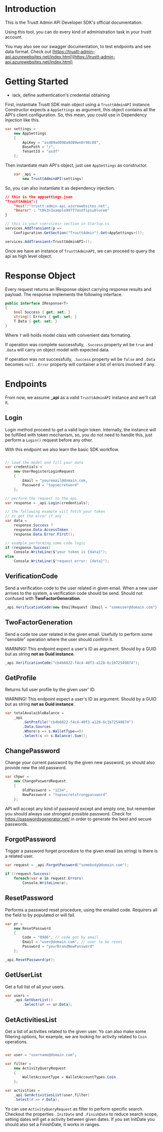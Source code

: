 # Introduction 

This is the Trustt Admin API Developer SDK's official documentation.

Using this tool, you can do every kind of administration task in your trustt account.

You may also see our swagger documentation, to test endpoints and see data format. Check out
[https://trustt-admin-api.azurewebsites.net/index.html](https://trustt-admin-api.azurewebsites.net/index.html)

# Getting Started

- lack, define authentication's credential obtaining

First, instantiate Trustt SDK main object using a `TrusttAdminAPI` instance. Constructor expects a `AppSettings` as argument, this object contains all the API's client configuration. So, this mean, you could use in Dependency Injection like this.

```C#
var settings = 
    new AppSettings 
    { 
        ApiKey = "asd09ad098a0d89wn0r98c08",
        BasePath = "/",
        TenantId = "asdf" 
    }; 
```

Then instantiate main API's object, just use `AppSettings` as constructor.

```C#
    var _api =
        new TrusttAdminAPI(settings)
```

So, you can also instantiate it as dependency injection.

```json
// this is the appsettings.json
"TrusttAdmin":{
    "Host":"trustt-admin-api.azurewebsites.net",
    "Bearer" : "t0k3n3xample99777asdfipsumlorem"
}
```

```C# 
// this is your «services» section in Startup.cs
services.AddTransient(p =>
    Configuration.GetSection("TrusttAdmin").Get<AppSettings>());

services.AddTransient<TrusttAdminAPI>();
```

Once we have an instance of `TrusttAdminAPI`, we can proceed to query the api as high level object. 

# Response Object

Every request returns an IResponse object carrying response results and payload. The response implements the following interface.

```C#
public interface IResponse<T>
{
    bool Success { get; set; }
    string[] Errors { get; set; }
    T Data { get; set; }
}
```

Where `T` will holds model class with convenient data formating. 

If operation was complete successfully, `.Success` property wil be `true` and `.Data` will carry on object model with expected data.

If operation was not successfully, `.Success` property wil be `false` and `.Data` becomes `null`. `.Error` property will container a list of errors involved if any.

# Endpoints

From now, we assume **_api** as a valid `TrusttAdminAPI` instance and we'll call it.

## Login

Login method proceed to get a valid login token. Internally, the instance will be fulfilled with token mechanism, so, you do not need to handle this, just perform a `Login()` request before any other.

With this endpoint we also learn the basic SDK workflow.

```C#

// load the model and fill your data
var credentials =
    new UserRegisterLoginRequest
    {
        Email = "youremail@domain.com,
        Password = "topsecretword"
    };

// perform the request to the api
var response = _api.Login(credentials);

// the following example will fetch your token
// or get the error if any
var data = 
    response.Success ?
    response.Data.AccessToken :
    response.Data.Error.First();

// example performing some code logic
if (response.Success)
    Console.WriteLine($"your token is {data}");
else
    Console.WriteLine($"request error: {data}");
```

## VerificationCode

Send a verification code to the user related in given email. When a new user arrives to the system, a verification code should be send. Should not confused with **TwoFactorGeneration**.

```C#
_api.VerificationCode(new EmailRequest {Email = "someuser@domain.com"});
```

## TwoFactorGeneration

Send a code toe user related in the given email. Usefully to perform some "sensible" operation where the user should confirm it.

WARNING! This endpoint expect a user's ID as argument. Should by a GUID but as string **not as Guid instance**.

```C#
_api.VerificationCode("cb4b6822-f4c4-40f3-a128-6c1b72549874");
```

## GetProfile

Returns full user profile by the given user' ID.

WARNING! This endpoint expect a user's ID as argument. Should by a GUID but as string **not as Guid instance**.

```C#
var totalAvalaibleBalance =
    _api
        .GetProfile("cb4b6822-f4c4-40f3-a128-6c1b72549874")
        .Data.Sources
        .Where(s => s.WalletType==0)
        .Select(s => s.Balance).Sum();
```

## ChangePassword

Change your current password by the given new password, yo should also provide new the old password.

```C#
var chpwr =
    new ChangePaswordRequest
    {
        OldPassword = "1234",
        NewPassword = "topsecretstrongpassword"
    };
```

API will accept any kind of password except and empty one, but remember you should always use strongest possible password. Check for https://passwordsgenerator.net/ in order to generate the best and secure passwords.

## ForgotPassword

Trigger a password forget procedure to the given email (as string) is there is a related user.

```C#
var request = _api.ForgotPassword("somebody@domain.com");

if (!request.Success)
    foreach(var e in request.Errors)
        Console.WriteLine(e);
```

## ResetPassword

Performs a password reset procedure, using the emailed code. Requirers all the field to by populated or will fail.

```C#
var pr = 
    new ResetPassword
    {
        Code = "0986", // code got by email
        Email = "user@domain.com", // user to be reset
        Password = "yourBrandNewPassword"
    };

_api.ResetPassword(pr);
```

## GetUserList

Get a full list of all your users.

```C#
var users = 
    _api.GetUserList()
        .Select(ur => ur.Data);
```

## GetActivitiesList

Get a list of activities related to the given user. Yo can also make some filtering options, for example, we are looking for activity related to `Coin` operations.

```C#

var user = "username@domain.com";

var filter =
    new ActivityQueryRequest
    {
        WalletAccountType = WalletAccountTypes.Coin
    };

var activities = 
    _api.GetActivitiesList(user,filter)
    .Select(r => r.Data);
```

Yo can use `ActivityQueryRequest` as filter to perform specific search. Checkout the properties `.InitDate` and `.FinishDate` to reduce search scope, setting dates will get a activity between given dates. If you set InitDate you should also set a FinishDate, it works in ranges.

